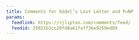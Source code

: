 ```yaml
---
title: Comments for Gödel’s Lost Letter and P=NP
params:
  feedlink: https://rjlipton.com/comments/feed/
  feedid: 25021b1cc20fd0a61faff36e9259ed89
---
```

